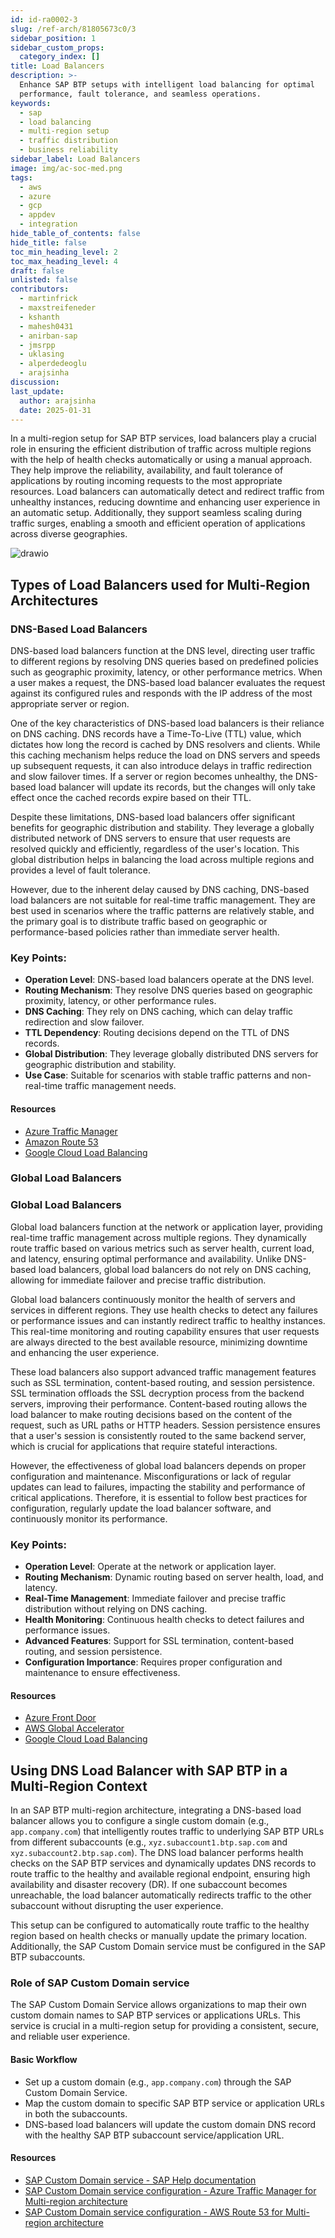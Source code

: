 ```yaml
---
id: id-ra0002-3
slug: /ref-arch/81805673c0/3
sidebar_position: 1
sidebar_custom_props:
  category_index: []
title: Load Balancers
description: >-
  Enhance SAP BTP setups with intelligent load balancing for optimal
  performance, fault tolerance, and seamless operations.
keywords:
  - sap
  - load balancing
  - multi-region setup
  - traffic distribution
  - business reliability
sidebar_label: Load Balancers
image: img/ac-soc-med.png
tags:
  - aws
  - azure
  - gcp
  - appdev
  - integration
hide_table_of_contents: false
hide_title: false
toc_min_heading_level: 2
toc_max_heading_level: 4
draft: false
unlisted: false
contributors:
  - martinfrick
  - maxstreifeneder
  - kshanth
  - mahesh0431
  - anirban-sap
  - jmsrpp
  - uklasing
  - alperdedeoglu
  - arajsinha
discussion: 
last_update:
  author: arajsinha
  date: 2025-01-31
---
```


In a multi-region setup for SAP BTP services, load balancers play a crucial role in ensuring the efficient distribution of traffic across multiple regions with the help of health checks automatically or using a manual approach. They help improve the reliability, availability, and fault tolerance of applications by routing incoming requests to the most appropriate resources. Load balancers can automatically detect and redirect traffic from unhealthy instances, reducing downtime and enhancing user experience in an automatic setup. Additionally, they support seamless scaling during traffic surges, enabling a smooth and efficient operation of applications across diverse geographies.

![drawio](drawio/loadbalancer.drawio)


## Types of Load Balancers used for Multi-Region Architectures

### DNS-Based Load Balancers

DNS-based load balancers function at the DNS level, directing user traffic to different regions by resolving DNS queries based on predefined policies such as geographic proximity, latency, or other performance metrics. When a user makes a request, the DNS-based load balancer evaluates the request against its configured rules and responds with the IP address of the most appropriate server or region.

One of the key characteristics of DNS-based load balancers is their reliance on DNS caching. DNS records have a Time-To-Live (TTL) value, which dictates how long the record is cached by DNS resolvers and clients. While this caching mechanism helps reduce the load on DNS servers and speeds up subsequent requests, it can also introduce delays in traffic redirection and slow failover times. If a server or region becomes unhealthy, the DNS-based load balancer will update its records, but the changes will only take effect once the cached records expire based on their TTL.

Despite these limitations, DNS-based load balancers offer significant benefits for geographic distribution and stability. They leverage a globally distributed network of DNS servers to ensure that user requests are resolved quickly and efficiently, regardless of the user's location. This global distribution helps in balancing the load across multiple regions and provides a level of fault tolerance.

However, due to the inherent delay caused by DNS caching, DNS-based load balancers are not suitable for real-time traffic management. They are best used in scenarios where the traffic patterns are relatively stable, and the primary goal is to distribute traffic based on geographic or performance-based policies rather than immediate server health.

### Key Points:

- **Operation Level**: DNS-based load balancers operate at the DNS level.
- **Routing Mechanism**: They resolve DNS queries based on geographic proximity, latency, or other performance rules.
- **DNS Caching**: They rely on DNS caching, which can delay traffic redirection and slow failover.
- **TTL Dependency**: Routing decisions depend on the TTL of DNS records.
- **Global Distribution**: They leverage globally distributed DNS servers for geographic distribution and stability.
- **Use Case**: Suitable for scenarios with stable traffic patterns and non-real-time traffic management needs.

#### Resources

- [Azure Traffic Manager](https://learn.microsoft.com/en-us/azure/traffic-manager/traffic-manager-overview)
- [Amazon Route 53](https://aws.amazon.com/route53/)
- [Google Cloud Load Balancing](https://cloud.google.com/load-balancing)



### Global Load Balancers

### Global Load Balancers

Global load balancers function at the network or application layer, providing real-time traffic management across multiple regions. They dynamically route traffic based on various metrics such as server health, current load, and latency, ensuring optimal performance and availability. Unlike DNS-based load balancers, global load balancers do not rely on DNS caching, allowing for immediate failover and precise traffic distribution.

Global load balancers continuously monitor the health of servers and services in different regions. They use health checks to detect any failures or performance issues and can instantly redirect traffic to healthy instances. This real-time monitoring and routing capability ensures that user requests are always directed to the best available resource, minimizing downtime and enhancing the user experience.

These load balancers also support advanced traffic management features such as SSL termination, content-based routing, and session persistence. SSL termination offloads the SSL decryption process from the backend servers, improving their performance. Content-based routing allows the load balancer to make routing decisions based on the content of the request, such as URL paths or HTTP headers. Session persistence ensures that a user's session is consistently routed to the same backend server, which is crucial for applications that require stateful interactions.

However, the effectiveness of global load balancers depends on proper configuration and maintenance. Misconfigurations or lack of regular updates can lead to failures, impacting the stability and performance of critical applications. Therefore, it is essential to follow best practices for configuration, regularly update the load balancer software, and continuously monitor its performance.

### Key Points:

- **Operation Level**: Operate at the network or application layer.
- **Routing Mechanism**: Dynamic routing based on server health, load, and latency.
- **Real-Time Management**: Immediate failover and precise traffic distribution without relying on DNS caching.
- **Health Monitoring**: Continuous health checks to detect failures and performance issues.
- **Advanced Features**: Support for SSL termination, content-based routing, and session persistence.
- **Configuration Importance**: Requires proper configuration and maintenance to ensure effectiveness.

#### Resources

- [Azure Front Door](https://learn.microsoft.com/en-us/azure/frontdoor/front-door-overview)
- [AWS Global Accelerator](https://aws.amazon.com/global-accelerator/)
- [Google Cloud Load Balancing](https://cloud.google.com/load-balancing)

## Using DNS Load Balancer with SAP BTP in a Multi-Region Context

In an SAP BTP multi-region architecture, integrating a DNS-based load balancer allows you to configure a single custom domain (e.g., `app.company.com`) that intelligently routes traffic to underlying SAP BTP URLs from different subaccounts (e.g., `xyz.subaccount1.btp.sap.com` and `xyz.subaccount2.btp.sap.com`). The DNS load balancer performs health checks on the SAP BTP services and dynamically updates DNS records to route traffic to the healthy and available regional endpoint, ensuring high availability and disaster recovery (DR). If one subaccount becomes unreachable, the load balancer automatically redirects traffic to the other subaccount without disrupting the user experience.

This setup can be configured to automatically route traffic to the healthy region based on health checks or manually update the primary location. Additionally, the SAP Custom Domain service must be configured in the SAP BTP subaccounts.

### Role of SAP Custom Domain service

The SAP Custom Domain Service allows organizations to map their own custom domain names to SAP BTP services or applications URLs. This service is crucial in a multi-region setup for providing a consistent, secure, and reliable user experience.

#### Basic Workflow

- Set up a custom domain (e.g., `app.company.com`) through the SAP Custom Domain Service.
- Map the custom domain to specific SAP BTP service or application URLs in both the subaccounts.
- DNS-based load balancers will update the custom domain DNS record with the healthy SAP BTP subaccount service/application URL.

#### Resources

- [SAP Custom Domain service - SAP Help documentation](https://help.sap.com/docs/custom-domain/custom-domain-manager/what-is-custom-domain)
- [SAP Custom Domain service configuration - Azure Traffic Manager for Multi-region architecture](https://github.com/SAP-samples/btp-services-intelligent-routing/tree/ci_azure/03-MapCustomDomainRoutes)
- [SAP Custom Domain service configuration - AWS Route 53 for Multi-region architecture](https://github.com/SAP-samples/btp-services-intelligent-routing/tree/launchpad_aws/04-Map%20Custom%20Domain%20Routes)